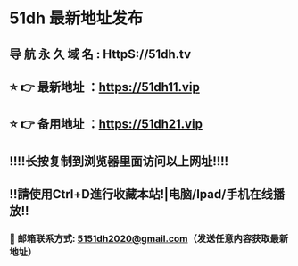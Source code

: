 #  51dh 最新地址发布 
##  导 航 永 久 域 名  :  HttpS://51dh.tv
## ⭐️ 👉 最新地址 ：https://51dh11.vip
## ⭐️ 👉 备用地址 ：https://51dh21.vip
## ‼️‼️长按复制到浏览器里面访问以上网址‼️‼️
## ‼️請使用Ctrl+D進行收藏本站!|电脑/Ipad/手机在线播放‼️
### 📧 邮箱联系方式: 5151dh2020@gmail.com（发送任意内容获取最新地址）
